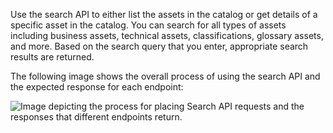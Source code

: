 Use the search API to either list the assets in the catalog or get details of a specific asset in the catalog. You can search for all types of assets including business assets, technical assets, classifications, glossary assets, and more. Based on the search query that you enter, appropriate search results are returned.

The following image shows the overall process of using the search API and the expected response for each endpoint:

![Image depicting the process for placing Search API requests and the responses that different endpoints return.](https://onlinehelp.informatica.com/iics/prod/dgc/en/cloud-data-governance-and-catalog-api-reference/images/GUID-12A42862-FDAA-42A9-BEFB-BA11E18607DE-low.png)
